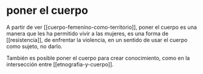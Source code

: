 # poner el cuerpo
A partir de ver [[cuerpo-femenino-como-territorio]], poner el cuerpo es una manera que les ha permitido vivir a las mujeres, es una forma de [[resistencia]], de enfrentar la violencia, en un sentido de usar el cuerpo como sujeto, no darlo.

También es posible poner el cuerpo para crear conocimiento, como en la intersección entre [[etnografia-y-cuerpo]].
